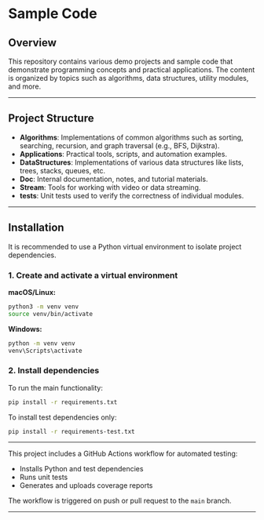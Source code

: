 # Sample Code

## Overview

This repository contains various demo projects and sample code that demonstrate programming concepts and practical applications. The content is organized by topics such as algorithms, data structures, utility modules, and more.

---

## Project Structure

- **Algorithms**: Implementations of common algorithms such as sorting, searching, recursion, and graph traversal (e.g., BFS, Dijkstra).
- **Applications**: Practical tools, scripts, and automation examples.
- **DataStructures**: Implementations of various data structures like lists, trees, stacks, queues, etc.
- **Doc**: Internal documentation, notes, and tutorial materials.
- **Stream**: Tools for working with video or data streaming.
- **tests**: Unit tests used to verify the correctness of individual modules.

---

## Installation

It is recommended to use a Python virtual environment to isolate project dependencies.

### 1. Create and activate a virtual environment

**macOS/Linux:**

```bash
python3 -m venv venv
source venv/bin/activate
```

**Windows:**

```bash
python -m venv venv
venv\Scripts\activate
```

### 2. Install dependencies

To run the main functionality:

```bash
pip install -r requirements.txt
```

To install test dependencies only:

```bash
pip install -r requirements-test.txt
```

---

This project includes a GitHub Actions workflow for automated testing:

- Installs Python and test dependencies
- Runs unit tests
- Generates and uploads coverage reports

The workflow is triggered on push or pull request to the `main` branch.

---

